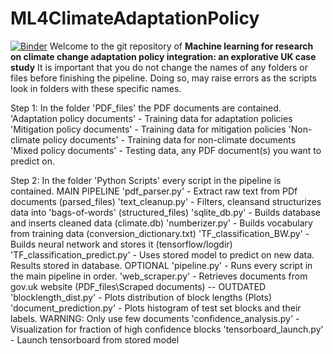 # ML4ClimateAdaptationPolicy
[![Binder](https://mybinder.org/badge_logo.svg)](https://mybinder.org/v2/gh/BigDataWUR/ML4ClimateAdaptationPolicy/master)
Welcome to the git repository of **Machine learning for research on climate change adaptation policy integration: an explorative UK case study**
It is important that you do not change the names of any folders
or files before finishing the pipeline. 
Doing so, may raise errors as the scripts look in folders
with these specific names.

Step 1:
In the folder 'PDF_files' the PDF documents are contained.
'Adaptation policy documents' - Training data for adaptation policies
'Mitigation policy documents' - Training data for mitigation policies
'Non-climate policy documents' - Training data for non-climate documents
'Mixed policy documents' - Testing data, any PDF document(s) you want to predict on.

Step 2:
In the folder 'Python Scripts' every script in the pipeline is contained.
MAIN PIPELINE
'pdf_parser.py' - Extract raw text from PDf documents (parsed_files)
'text_cleanup.py' - Filters, cleansand structurizes data into 'bags-of-words' (structured_files)
'sqlite_db.py' - Builds database and inserts cleaned data (climate.db)
'numberizer.py' - Builds vocabulary from training data (conversion_dictionary.txt)
'TF_classification_BW.py' - Builds neural network and stores it (tensorflow/logdir)
'TF_classification_predict.py' - Uses stored model to predict on new data. Results stored in database.
OPTIONAL
'pipeline.py' - Runs every script in the main pipeline in order.
'web_scraper.py' - Retrieves documents from gov.uk website (PDF_files\Scraped documents) -- OUTDATED
'blocklength_dist.py' - Plots distribution of block lengths (Plots)
'document_prediction.py' - Plots histogram of test set blocks and their labels. WARNING: Only use few documents
'confidence_analysis.py' - Visualization for fraction of high confidence blocks
'tensorboard_launch.py' - Launch tensorboard from stored model